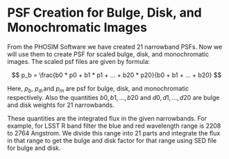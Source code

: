 # PSF Creation for Bulge, Disk, and Monochromatic Images
From the PHOSIM Software we have created 21 narrowband PSFs. Now we will use them to create PSF for scaled bulge, disk, and monochromatic images. The scaled psf files are given by formula:

$$
p_b = \frac{b0 * p0 + b1 * p1 + ... + b20 * p20}{b0 + b1 + ... + b20}
$$

Here, $p_b$, $p_d$,and $p_m$ are psf for bulge, disk, and monochromatic respectively. Also the quantities $b0, b1, ..., b20$ and $d0, d1, ..., d20$ are bulge and disk weights for 21 narrowbands. 

These quantities are the integrated flux in the given narrowbands. 
For example, for LSST R band filter the blue and red wavelength range is 2208 to 2764 Angstrom. 
We divide this range into 21 parts and integrate the flux in that range to get the bulge and disk factor for 
that range using SED file for bulge and disk.
